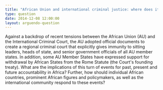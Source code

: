 ```yaml
---
title: "African Union and international criminal justice: where does it go from here?"
type: question
date: 2014-12-08 12:00:00
layout: arguendo-question
---
```

Against a backdrop of recent tensions between the African Union (AU) and the International Criminal Court, the AU adopted official documents to create a regional criminal court that explicitly gives immunity to sitting leaders, heads of state, and senior government officials of all AU member states. In addition, some AU Member States have expressed support for withdrawal by African States from the Rome Statute (the Court's founding treaty). What are the implications of this turn of events for past, present and future accountability in Africa? Further, how should individual African countries, prominent African figures and policymakers, as well as the international community respond to these events?
